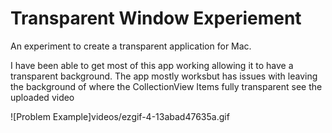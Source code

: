 # Transparent Window Experiement


An experiment to create a transparent application for Mac.

I have been able to get most of this app working allowing it to have a transparent background. The app mostly worksbut has issues with leaving the background of where the CollectionView Items fully transparent see the uploaded video

![Problem Example]videos/ezgif-4-13abad47635a.gif


